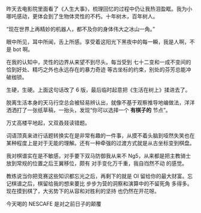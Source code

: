 昨天去电影院里面看了《人生大事》，梳理回忆的过程中仍让我热泪盈眶。我为小哪吒感动，更体会到了生物体灵性的不朽。十年树木，百年树人。

“现在世界上再精妙的机器人，都不及你的身体伟大之冰山一角。”

眼中所见，耳中所闻，舌上所感。享受着这阳光下黑夜中的每一瞬，我是人啊，不是 bot 啊。

在我的认知中，灵性的边界从来望不到尽头。每当受到 七十二变和一成不变间的恰到好处、精巧之外也永远存在的暴力奇迹 等古坐标的约束，别处的芬芳总能冲破枷锁。

生硬，生硬。上面这句话改了 6 版，最后临时起意把《生活在树上》揉进去了。

脱离生活本身的天马行空总会被轻易辨认出，就像不基于观察推导地编做法，洋洋洒洒打了一张纸草稿，一抬头，发现“你可以选择一个 **有棋子的** 节点”。

万丈高楼平地起，又双叒叕读错题。

词语顶真来进行话题转换实在是非常有趣的一件事，从摸不着头脑到哑然失笑也在某种程度上是对于无能的理解。还有一种牵强的过渡方式就是从古坐标变到棋盘。

我对棋谱实在是不敏感，对手要下双马防御我从来不 Ng5，从来都是把主教骑士放到常规的位置之后王翼移位，颇有 对手变化万千重，我自岿然不动 的感觉。

教练说当你把竞赛这些知识都忘光之后，再剩下的就是 OI 留给你的最大财富。忘记棋谱之后，棋留给我的想来要比 步步为营的洞察和演算中的不留死角 多得多。现在摸到棋了，大劣势下的从容和对胜利的坚持 也仍然在开花呀。

今天喝的 NESCAFE 是对之前日子的颠覆